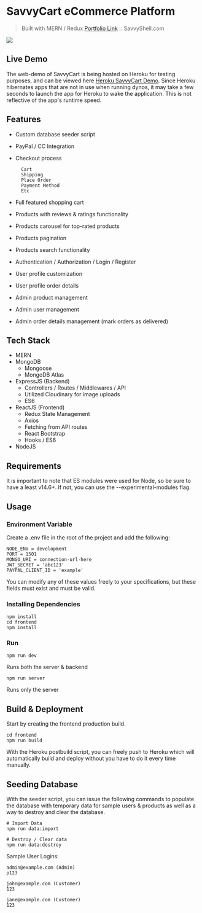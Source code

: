 # SavvyCart eCommerce Platform

> Built with MERN / Redux
[Portfolio Link](https://savvyshell.com) :: SavvyShell.com

![](https://puu.sh/Hy1Ou/392ba44c74.png)


## Live Demo

The web-demo of SavvyCart is being hosted on Heroku for testing purposes, and can be viewed here [Heroku SavvyCart Demo](https://savvycart.herokuapp.com/). Since Heroku hibernates apps that are not in use when running dynos, it may take a few seconds to launch the app for Heroku to wake the application. This is not reflective of the app's runtime speed.

## Features
- Custom database seeder script
- PayPal / CC Integration
- Checkout process

		Cart
		Shipping
		Place Order
		Payment Method
		Etc
       
- Full featured shopping cart
- Products with reviews & ratings functionality
- Products carousel for top-rated products
- Products pagination
- Products search functionality
- Authentication / Authorization / Login / Register
- User profile customization
- User profile order details
- Admin product management
- Admin user management
- Admin order details management (mark orders as delivered)



## Tech Stack

- MERN
- MongoDB
	* Mongoose
	* MongoDB Atlas
- ExpressJS (Backend)
	* Controllers / Routes / Middlewares / API
	* Utilized Cloudinary for image uploads
	* ES6
- ReactJS (Frontend)
	* Redux State Management
	* Axios
	* Fetching from API routes
	* React Bootstrap
	* Hooks / ES6
- NodeJS

## Requirements

It is important to note that ES modules were used for Node, so be sure to have a least v14.6+. If not, you can use the --experimental-modules flag.

## Usage

### Environment Variable

Create a .env file in the root of the project and add the following:
```
NODE_ENV = development
PORT = 1501
MONGO_URI = connection-url-here
JWT_SECRET = 'abc123'
PAYPAL_CLIENT_ID = 'example'
```

You can modify any of these values freely to your specifications, but these fields must exist and must be valid.

### Installing Dependencies

```
npm install
cd frontend
npm install
```

### Run
`npm run dev`

Runs both the server & backend

`npm run server`

Runs only the server

## Build & Deployment

Start by creating the frontend production build.

    cd frontend
    npm run build

With the Heroku postbuild script, you can freely push to Heroku which will automatically build and deploy without you have to do it every time manually.

## Seeding Database

With the seeder script, you can issue the following commands to populate the database with temporary data for sample users & products as well as a way to destroy and clear the database.

	# Import Data
	npm run data:import

	# Destroy / Clear data
	npm run data:destroy

Sample User Logins:
```
admin@example.com (Admin)
p123

john@example.com (Customer)
123

jane@example.com (Customer)
123
```

